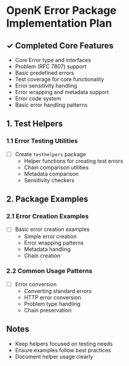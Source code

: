 # OpenK Error Package Implementation Plan

## ✓ Completed Core Features
- Core Error type and interfaces
- Problem (RFC 7807) support
- Basic predefined errors
- Test coverage for core functionality
- Error sensitivity handling
- Error wrapping and metadata support
- Error code system
- Basic error handling patterns

## 1. Test Helpers

### 1.1 Error Testing Utilities
- [ ] Create `testhelpers` package
  - Helper functions for creating test errors
  - Chain comparison utilities
  - Metadata comparison
  - Sensitivity checkers

## 2. Package Examples

### 2.1 Error Creation Examples
- [ ] Basic error creation examples
  - Simple error creation
  - Error wrapping patterns
  - Metadata handling
  - Chain creation

### 2.2 Common Usage Patterns
- [ ] Error conversion
  - Converting standard errors
  - HTTP error conversion
  - Problem type handling
  - Chain preservation

## Notes
- Keep helpers focused on testing needs
- Ensure examples follow best practices
- Document helper usage clearly